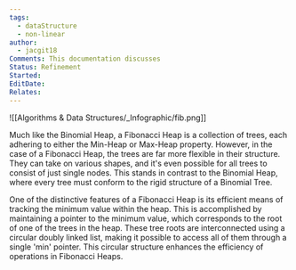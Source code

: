 ```yaml
---
tags:
  - dataStructure
  - non-linear
author:
  - jacgit18
Comments: This documentation discusses
Status: Refinement
Started: 
EditDate: 
Relates:
---
```

![[Algorithms & Data Structures/_Infographic/fib.png]]

Much like the Binomial Heap, a Fibonacci Heap is a collection of trees, each adhering to either the Min-Heap or Max-Heap property. However, in the case of a Fibonacci Heap, the trees are far more flexible in their structure. They can take on various shapes, and it's even possible for all trees to consist of just single nodes. This stands in contrast to the Binomial Heap, where every tree must conform to the rigid structure of a Binomial Tree.

One of the distinctive features of a Fibonacci Heap is its efficient means of tracking the minimum value within the heap. This is accomplished by maintaining a pointer to the minimum value, which corresponds to the root of one of the trees in the heap. These tree roots are interconnected using a circular doubly linked list, making it possible to access all of them through a single 'min' pointer. This circular structure enhances the efficiency of operations in Fibonacci Heaps.